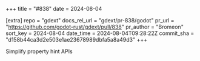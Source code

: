 +++
title = "#838"
date = 2024-08-04

[extra]
repo = "gdext"
docs_rel_url = "gdext/pr-838/godot"
pr_url = "https://github.com/godot-rust/gdext/pull/838"
pr_author = "Bromeon"
sort_key = 2024-08-04
date_time = 2024-08-04T09:28:22Z
commit_sha = "d158b44ca3d2e503e1ae23678989dbfa5a8a49d3"
+++

Simplify property hint APIs
